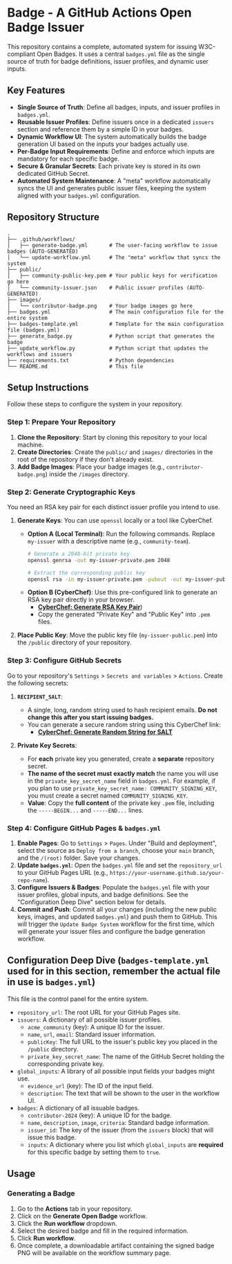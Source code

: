 # Badge - A GitHub Actions Open Badge Issuer

This repository contains a complete, automated system for issuing W3C-compliant Open Badges. It uses a central `badges.yml` file as the single source of truth for badge definitions, issuer profiles, and dynamic user inputs.

## Key Features

* **Single Source of Truth**: Define all badges, inputs, and issuer profiles in `badges.yml`.
* **Reusable Issuer Profiles**: Define issuers once in a dedicated `issuers` section and reference them by a simple ID in your badges.
* **Dynamic Workflow UI**: The system automatically builds the badge generation UI based on the inputs your badges actually use.
* **Per-Badge Input Requirements**: Define and enforce which inputs are mandatory for each specific badge.
* **Secure & Granular Secrets**: Each private key is stored in its own dedicated GitHub Secret.
* **Automated System Maintenance**: A "meta" workflow automatically syncs the UI and generates public issuer files, keeping the system aligned with your `badges.yml` configuration.

## Repository Structure

```
.
├── .github/workflows/
│   ├── generate-badge.yml       # The user-facing workflow to issue badges (AUTO-GENERATED)
│   └── update-workflow.yml      # The "meta" workflow that syncs the system
├── public/
│   ├── community-public-key.pem # Your public keys for verification go here
│   └── community-issuer.json    # Public issuer profiles (AUTO-GENERATED)
├── images/
│   └── contributor-badge.png    # Your badge images go here
├── badges.yml                   # The main configuration file for the entire system
├── badges-template.yml          # Template for the main configuration file (badges.yml)
├── generate_badge.py            # Python script that generates the badge
├── update_workflow.py           # Python script that updates the workflows and issuers
├── requirements.txt             # Python dependencies
└── README.md                    # This file
```

## Setup Instructions

Follow these steps to configure the system in your repository.

### Step 1: Prepare Your Repository

1.  **Clone the Repository**: Start by cloning this repository to your local machine.
2.  **Create Directories**: Create the `public/` and `images/` directories in the root of the repository if they don't already exist.
3.  **Add Badge Images**: Place your badge images (e.g., `contributor-badge.png`) inside the `/images` directory.

### Step 2: Generate Cryptographic Keys

You need an RSA key pair for each distinct issuer profile you intend to use.

1.  **Generate Keys**: You can use `openssl` locally or a tool like CyberChef.
    * **Option A (Local Terminal)**: Run the following commands. Replace `my-issuer` with a descriptive name (e.g., `community-team`).
        ```bash
        # Generate a 2048-bit private key
        openssl genrsa -out my-issuer-private.pem 2048

        # Extract the corresponding public key
        openssl rsa -in my-issuer-private.pem -pubout -out my-issuer-public.pem
        ```
    * **Option B (CyberChef)**: Use this pre-configured link to generate an RSA key pair directly in your browser.
        * [**CyberChef: Generate RSA Key Pair**](https://gchq.github.io/CyberChef/#recipe=Generate_RSA_Key_Pair('2048','PEM')&oeol=CRLF))
        * Copy the generated "Private Key" and "Public Key" into `.pem` files.

2.  **Place Public Key**: Move the public key file (`my-issuer-public.pem`) into the `/public` directory of your repository.

### Step 3: Configure GitHub Secrets

Go to your repository's `Settings` > `Secrets and variables` > `Actions`. Create the following secrets:

1.  **`RECIPIENT_SALT`**:
    * A single, long, random string used to hash recipient emails. **Do not change this after you start issuing badges.**
    * You can generate a secure random string using this CyberChef link:
        * [**CyberChef: Generate Random String for SALT**](https://gchq.github.io/CyberChef/#recipe=Pseudo-Random_Number_Generator(256,'Hex'))

2.  **Private Key Secrets**:
    * For **each** private key you generated, create a **separate** repository secret.
    * **The name of the secret must exactly match** the name you will use in the `private_key_secret_name` field in `badges.yml`. For example, if you plan to use `private_key_secret_name: COMMUNITY_SIGNING_KEY`, you must create a secret named `COMMUNITY_SIGNING_KEY`.
    * **Value**: Copy the **full content** of the private key `.pem` file, including the `-----BEGIN...` and `-----END...` lines.

### Step 4: Configure GitHub Pages & `badges.yml`

1.  **Enable Pages**: Go to `Settings` > `Pages`. Under "Build and deployment", select the source as `Deploy from a branch`, choose your `main` branch, and the `/(root)` folder. Save your changes.
2.  **Update `badges.yml`**: Open the `badges.yml` file and set the `repository_url` to your GitHub Pages URL (e.g., `https://your-username.github.io/your-repo-name`).
3.  **Configure Issuers & Badges**: Populate the `badges.yml` file with your issuer profiles, global inputs, and badge definitions. See the "Configuration Deep Dive" section below for details.
4.  **Commit and Push**: Commit all your changes (including the new public keys, images, and updated `badges.yml`) and push them to GitHub. This will trigger the `Update Badge System` workflow for the first time, which will generate your issuer files and configure the badge generation workflow.

## Configuration Deep Dive (`badges-template.yml` used for in this section, remember the actual file in use is `badges.yml`)

This file is the control panel for the entire system.

* `repository_url`: The root URL for your GitHub Pages site.
* `issuers`: A dictionary of all possible issuer profiles.
    * `acme_community` (key): A unique ID for the issuer.
    * `name`, `url`, `email`: Standard issuer information.
    * `publicKey`: The full URL to the issuer's public key you placed in the `/public` directory.
    * `private_key_secret_name`: The name of the GitHub Secret holding the corresponding private key.
* `global_inputs`: A library of all possible input fields your badges might use.
    * `evidence_url` (key): The ID of the input field.
    * `description`: The text that will be shown to the user in the workflow UI.
* `badges`: A dictionary of all issuable badges.
    * `contributor-2024` (key): A unique ID for the badge.
    * `name`, `description`, `image`, `criteria`: Standard badge information.
    * `issuer_id`: The key of the issuer (from the `issuers` block) that will issue this badge.
    * `inputs`: A dictionary where you list which `global_inputs` are **required** for this specific badge by setting them to `true`.

## Usage

### Generating a Badge

1.  Go to the **Actions** tab in your repository.
2.  Click on the **Generate Open Badge** workflow.
3.  Click the **Run workflow** dropdown.
4.  Select the desired badge and fill in the required information.
5.  Click **Run workflow**.
6.  Once complete, a downloadable artifact containing the signed badge PNG will be available on the workflow summary page.
